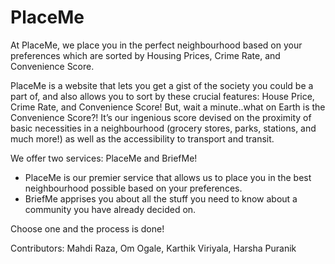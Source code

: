 # PlaceMe
At PlaceMe, we place you in the perfect neighbourhood based on your preferences which are sorted by Housing Prices, Crime Rate, and Convenience Score.

PlaceMe is a website that lets you get a gist of the society you could be a part of, and also allows you to sort by these crucial features: House Price, Crime Rate, and Convenience Score! But, wait a minute..what on Earth is the Convenience Score?! It’s our ingenious score devised on the proximity of basic necessities in a neighbourhood (grocery stores, parks, stations, and much more!) as well as the accessibility to transport and transit.   

We offer two services: PlaceMe and BriefMe!
* PlaceMe is our premier service that allows us to place you in the best neighbourhood possible based on your preferences. 
* BriefMe apprises you about all the stuff you need to know about a community you have already decided on. 

Choose one and the process is done!



Contributors: Mahdi Raza, Om Ogale, Karthik Viriyala, Harsha Puranik
